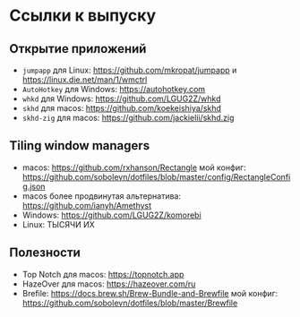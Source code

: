 # Ссылки к выпуску

## Открытие приложений

- `jumpapp` для Linux: https://github.com/mkropat/jumpapp и https://linux.die.net/man/1/wmctrl
- `AutoHotkey` для Windows: https://autohotkey.com
- `whkd` для Windows: https://github.com/LGUG2Z/whkd
- `skhd` для macos: https://github.com/koekeishiya/skhd
- `skhd-zig` для macos: https://github.com/jackielii/skhd.zig

## Tiling window managers

- macos: https://github.com/rxhanson/Rectangle мой конфиг: https://github.com/sobolevn/dotfiles/blob/master/config/RectangleConfig.json
- macos более продвинутая альтернатива: https://github.com/ianyh/Amethyst
- Windows: https://github.com/LGUG2Z/komorebi
- Linux: ТЫСЯЧИ ИХ

## Полезности

- Top Notch для macos: https://topnotch.app
- HazeOver для macos: https://hazeover.com/ru
- Brefile: https://docs.brew.sh/Brew-Bundle-and-Brewfile мой конфиг: https://github.com/sobolevn/dotfiles/blob/master/Brewfile
